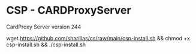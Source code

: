 # CSP - CARDProxyServer
CardProxy Server version 244

wget https://github.com/sharillas/cs/raw/main/csp-install.sh && chmod +x csp-install.sh && ./csp-install.sh

